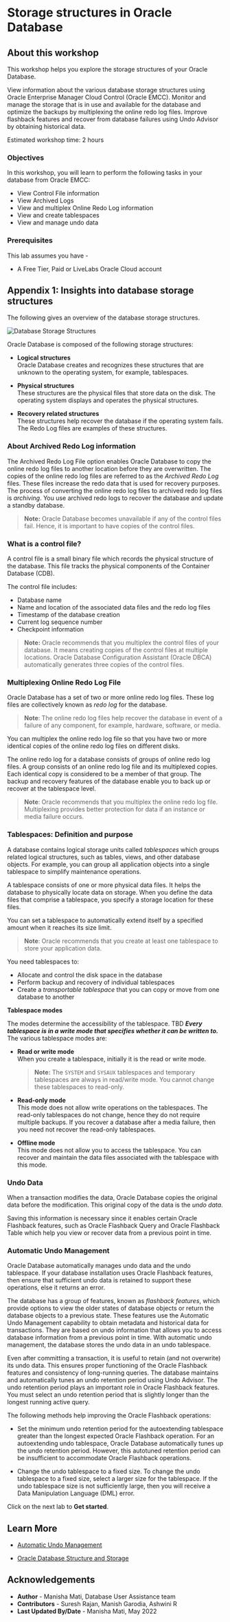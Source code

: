 # Storage structures in Oracle Database

## About this workshop

This workshop helps you explore the storage structures of your Oracle Database.

View information about the various database storage structures using Oracle Enterprise Manager Cloud Control (Oracle EMCC).
Monitor and manage the storage that is in use and available for the database and optimize the backups by multiplexing the online redo log files. Improve flashback features and recover from database failures using Undo Advisor by obtaining historical data.

Estimated workshop time: 2 hours

### Objectives

In this workshop, you will learn to perform the following tasks in your database from Oracle EMCC:

-   View Control File information
-   View Archived Logs
-   View and multiplex Online Redo Log information
-   View and create tablespaces
-   View and manage undo data

### Prerequisites

This lab assumes you have -

-   A Free Tier, Paid or LiveLabs Oracle Cloud account

## Appendix 1: Insights into database storage structures

The following gives an overview of the database storage structures. 

![Database Storage Structures](./images/database-storage-structures.png " ")

Oracle Database is composed of the following storage structures:

-   **Logical structures**   
    Oracle Database creates and recognizes these structures that are unknown to the operating system, for example, tablespaces.

-   **Physical structures**  
	These structures are the physical files that store data on the disk. The operating system displays and operates the physical structures.

-   **Recovery related structures**  
	These structures help recover the database if the operating system fails. The Redo Log files are examples of these structures.

### About Archived Redo Log information

The Archived Redo Log File option enables Oracle Database to copy the online redo log files to another location before they are overwritten. The copies of the online redo log files are referred to as the *Archived Redo Log* files. These files increase the redo data that is used for recovery purposes. The process of converting the online redo log files to archived redo log files is *archiving*. You use archived redo logs to recover the database and update a standby database.

> **Note:** Oracle Database becomes unavailable if any of the control files fail. Hence, it is important to have copies of the control files.

### What is a control file?

A control file is a small binary file which records the physical structure of the database. This file tracks the physical components of the Container Database (CDB). 

The control file includes:
-   Database name
-   Name and location of the associated data files and the redo log files
-   Timestamp of the database creation
-   Current log sequence number
-   Checkpoint information

> **Note:** Oracle recommends that you multiplex the control files of your database. It means creating copies of the control files at multiple locations. Oracle Database Configuration Assistant (Oracle DBCA) automatically generates three copies of the control files.

### Multiplexing Online Redo Log File

Oracle Database has a set of two or more online redo log files. These log files are collectively known as *redo log* for the database.

> **Note**: The online redo log files help recover the database in event of a failure of any component, for example, hardware, software, or media.

You can multiplex the online redo log file so that you have two or more identical copies of the online redo log files on different disks.

The online redo log for a database consists of groups of online redo log files. A group consists of an online redo log file and its multiplexed copies. Each identical copy is considered to be a member of that group. The backup and recovery features of the database enable you to back up or recover at the tablespace level.

> **Note**: Oracle recommends that you multiplex the online redo log file. Multiplexing provides better protection for data if an instance or media failure occurs.

### Tablespaces: Definition and purpose

A database contains logical storage units called *tablespaces* which groups related logical structures, such as tables, views, and other database objects. For example, you can group all application objects into a single tablespace to simplify maintenance operations.

A tablespace consists of one or more physical data files. It helps the database to physically locate data on storage. When you define the data files that comprise a tablespace, you specify a storage location for these files.

You can set a tablespace to automatically extend itself by a specified amount when it reaches its size limit.

> **Note**: Oracle recommends that you create at least one tablespace to store your application data.  

You need tablespaces to:

-   Allocate and control the disk space in the database
-   Perform backup and recovery of individual tablespaces
-   Create a *transportable tablespace* that you can copy or move from one database to another

**Tablespace modes**

The modes determine the accessibility of the tablespace. TBD ***Every tablespace is in a write mode that specifies whether it can be written to.*** The various tablespace modes are:

-   **Read or write mode**  
	When you create a tablespace, initially it is the read or write mode.  

     >**Note:** The `SYSTEM` and `SYSAUX` tablespaces and temporary tablespaces are always in read/write mode. You cannot change these tablespaces to read-only.

-   **Read-only mode**   
    This mode does not allow write operations on the tablespaces. The read-only tablespaces do not change, hence they do not require multiple backups. If you recover a database after a media failure, then you need not recover the read-only tablespaces.

-   **Offline mode**   
	This mode does not allow you to access the tablespace. You can recover and maintain the data files associated with the tablespace with this mode.

### Undo Data

When a transaction modifies the data, Oracle Database copies the original data before the modification. This original copy of the data is the *undo data*.

Saving this information is necessary since it enables certain Oracle Flashback features, such as Oracle Flashback Query and Oracle Flashback Table which help you view or recover data from a previous point in time.

### Automatic Undo Management

Oracle Database automatically manages undo data and the undo tablespace. If your database installation uses Oracle Flashback features, then ensure that sufficient undo data is retained to support these operations, else it returns an error. 

The database has a group of features, known as *flashback features*, which provide options to view the older states of database objects or return the database objects to a previous state. These features use the Automatic Undo Management capability to obtain metadata and historical data for transactions. They are based on undo information that allows you to access database information from a previous point in time. With automatic undo management, the database stores the undo data in an undo tablespace.

Even after committing a transaction, it is useful to retain (and not overwrite) its undo data. This ensures proper functioning of the Oracle Flashback features and consistency of long-running queries. The database maintains and automatically tunes an undo retention period using Undo Advisor.
The undo retention period plays an important role in Oracle Flashback features. You must select an undo retention period that is slightly longer than the longest running active query.

The following methods help improving the Oracle Flashback operations:

-   Set the minimum undo retention period for the autoextending tablespace greater than the longest expected Oracle Flashback operation.
	For an autoextending undo tablespace, Oracle Database automatically tunes up the undo retention period. However, this autotuned retention period can be insufficient to accommodate Oracle Flashback operations.

-   Change the undo tablespace to a fixed size.
    To change the undo tablespace to a fixed size, select a larger size for the tablespace. If the undo tablespace size is not sufficiently large, then you will receive a Data Manipulation Language (DML) error.

Click on the next lab to **Get started**.

## Learn More

-   [Automatic Undo Management](https://docs.oracle.com/en/database/oracle/oracle-database/21/admin/managing-undo.html#GUID-281C5BFE-BAED-47C3-BFF7-806C0954F3EC)

-   [Oracle Database Structure and Storage](https://docs.oracle.com/en/database/oracle/oracle-database/21/admin/oracle-database-structure-and-storage.html#GUID-F11D30A7-BF12-4D8F-A1C2-D7437D38F8C7)

## Acknowledgements

- **Author** - Manisha Mati, Database User Assistance team
- **Contributors** - Suresh Rajan, Manish Garodia, Ashwini R
- **Last Updated By/Date** - Manisha Mati, May 2022